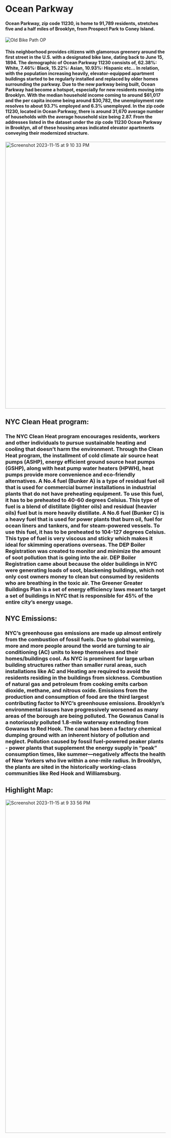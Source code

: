 # Ocean Parkway

#### Ocean Parkway, zip code 11230, is home to 91,789 residents, stretches five and a half miles of Brooklyn, from Prospect Park to Coney Island.
![Old Bike Path OP](https://github.com/angelinanur/angelinanur.github.io/assets/148802527/de34cbbe-f928-4516-93d2-7cb7d26ab9e3)
#### This neighborhood provides citizens with glamorous greenery around the first street in the U.S. with a designated bike lane, dating back to June 15, 1894. The demographic of Ocean Parkway 11230 consists of, 62.38%: White, 7.46%: Black, 15.22%: Asian, 10.93%: Hispanic etc… In relation, with the population increasing heavily, elevator-equipped apartment buildings started to be regularly installed and replaced by older homes surrounding the parkway. Due to the new parkway being built, Ocean Parkway had become a hotspot, especially for new residents moving into Brooklyn. With the median household income coming to around $61,017 and the per capita income being around $30,782, the unemployment rate resolves to about 93.7% employed and 6.3% unemployed. In the zip code 11230, located in Ocean Parkway, there is around 31,670 average number of households with the average household size being 2.87. From the addresses listed in the dataset under the zip code 11230 Ocean Parkway in Brooklyn, all of these housing areas indicated elevator apartments conveying their modernized structure. 
<img width="837" alt="Screenshot 2023-11-15 at 9 10 33 PM" src="https://github.com/angelinanur/angelinanur.github.io/assets/148802527/45ec9e4f-019a-42b4-bd66-c9b1ff44c46c">

## NYC Clean Heat program:
### The NYC Clean Heat program encourages residents, workers and other individuals to pursue sustainable heating and cooling that doesn’t harm the environment. Through the Clean Heat program, the installment of cold climate air source heat pumps (ASHP), energy efficient ground source heat pumps (GSHP), along with heat pump water heaters (HPWH), heat pumps provide more convenience and eco-friendly alternatives. A No.4 fuel (Bunker A)  is a type of residual fuel oil that is used for commercial burner installations in industrial plants that do not have preheating equipment. To use this fuel, it has to be preheated to 40-60 degrees Celsius. This type of fuel is a blend of distillate (lighter oils) and residual (heavier oils) fuel but is more heavily distillate. A No.6 fuel (Bunker C) is a heavy fuel that is used for power plants that burn oil, fuel for ocean liners and tankers, and for steam-powered vessels. To use this fuel, it has to be preheated to 104-127 degrees Celsius. This type of fuel is very viscous and sticky which makes it ideal for skimming operations overseas. The DEP Boiler Registration was created to monitor and minimize the amount of soot pollution that is going into the air. DEP Boiler Registration came about because the older buildings in NYC were generating loads of soot, blackening buildings, which not only cost owners money to clean but consumed by residents who are breathing in the toxic air. The Greener Greater Buildings Plan is a set of energy efficiency laws meant to target a set of buildings in NYC that is responsible for 45% of the entire city’s energy usage.

## NYC Emissions:
### NYC’s greenhouse gas emissions are made up almost entirely from the combustion of fossil fuels. Due to global warming, more and more people around the world are turning to air conditioning (AC) units to keep themselves and their homes/buildings cool. As NYC is prominent for large urban building structures rather than smaller rural areas, such installations like AC and Heating are required to avoid the residents residing in the buildings from sickness. Combustion of natural gas and petroleum from cooking emits carbon dioxide, methane, and nitrous oxide. Emissions from the production and consumption of food are the third largest contributing factor to NYC’s greenhouse emissions. Brooklyn’s environmental issues have progressively worsened as many areas of the borough are being polluted. The Gowanus Canal is a notoriously polluted 1.8-mile waterway extending from Gowanus to Red Hook. The canal has been a factory chemical dumping ground with an inherent history of pollution and neglect. Pollution caused by fossil fuel-powered peaker plants - power plants that supplement the energy supply in “peak” consumption times, like summer—negatively affects the health of New Yorkers who live within a one-mile radius. In Brooklyn, the plants are sited in the historically working-class communities like Red Hook and Williamsburg.

## Highlight Map: 
<img width="1046" alt="Screenshot 2023-11-15 at 9 33 56 PM" src="https://github.com/angelinanur/angelinanur.github.io/assets/148802527/1fdfd9b4-ec01-4872-a0e2-1c1f6742991e">


